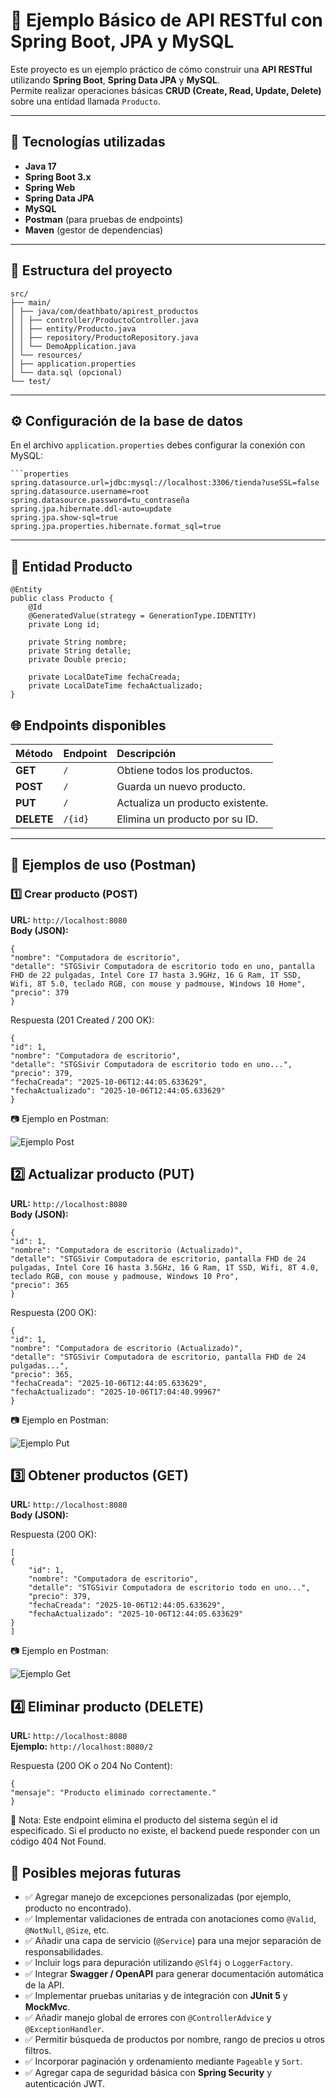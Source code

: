 # 🧩 Ejemplo Básico de API RESTful con Spring Boot, JPA y MySQL

Este proyecto es un ejemplo práctico de cómo construir una **API RESTful** utilizando **Spring Boot**, **Spring Data JPA** y **MySQL**.  
Permite realizar operaciones básicas **CRUD (Create, Read, Update, Delete)** sobre una entidad llamada `Producto`.

---

## 🚀 Tecnologías utilizadas

- **Java 17**
- **Spring Boot 3.x**
- **Spring Web**
- **Spring Data JPA**
- **MySQL**
- **Postman** (para pruebas de endpoints)
- **Maven** (gestor de dependencias)

---

## 🧱 Estructura del proyecto

    src/
    ├── main/
    │ ├── java/com/deathbato/apirest_productos
    │ │ ├── controller/ProductoController.java
    │ │ ├── entity/Producto.java
    │ │ ├── repository/ProductoRepository.java
    │ │ └── DemoApplication.java
    │ └── resources/
    │ ├── application.properties
    │ └── data.sql (opcional)
    └── test/


---

## ⚙️ Configuración de la base de datos

En el archivo `application.properties` debes configurar la conexión con MySQL:

    ```properties
    spring.datasource.url=jdbc:mysql://localhost:3306/tienda?useSSL=false
    spring.datasource.username=root
    spring.datasource.password=tu_contraseña
    spring.jpa.hibernate.ddl-auto=update
    spring.jpa.show-sql=true
    spring.jpa.properties.hibernate.format_sql=true


---

## 🧩 Entidad Producto


    @Entity
    public class Producto {
        @Id
        @GeneratedValue(strategy = GenerationType.IDENTITY)
        private Long id;

        private String nombre;
        private String detalle;
        private Double precio;

        private LocalDateTime fechaCreada;
        private LocalDateTime fechaActualizado;
    }

## 🌐 Endpoints disponibles

| Método | Endpoint        | Descripción                         |
|:-------|:----------------|:------------------------------------|
| **GET**    | `/`               | Obtiene todos los productos.         |
| **POST**   | `/`               | Guarda un nuevo producto.            |
| **PUT**    | `/`               | Actualiza un producto existente.     |
| **DELETE** | `/{id}`           | Elimina un producto por su ID.       |

---

## 🧪 Ejemplos de uso (Postman)

### **1️⃣ Crear producto (POST)**

**URL:** `http://localhost:8080`  
**Body (JSON):**
    
    {
    "nombre": "Computadora de escritorio",
    "detalle": "STGSivir Computadora de escritorio todo en uno, pantalla FHD de 22 pulgadas, Intel Core I7 hasta 3.9GHz, 16 G Ram, 1T SSD, Wifi, 8T 5.0, teclado RGB, con mouse y padmouse, Windows 10 Home",
    "precio": 379
    }
Respuesta (201 Created / 200 OK):

    {
    "id": 1,
    "nombre": "Computadora de escritorio",
    "detalle": "STGSivir Computadora de escritorio todo en uno...",
    "precio": 379,
    "fechaCreada": "2025-10-06T12:44:05.633629",
    "fechaActualizado": "2025-10-06T12:44:05.633629"
    }

📷 Ejemplo en Postman:

![Ejemplo Post](images/EndPointSave.png)

## 2️⃣ Actualizar producto (PUT)

**URL:** `http://localhost:8080`  
**Body (JSON):**

    {
    "id": 1,
    "nombre": "Computadora de escritorio (Actualizado)",
    "detalle": "STGSivir Computadora de escritorio, pantalla FHD de 24 pulgadas, Intel Core I6 hasta 3.5GHz, 16 G Ram, 1T SSD, Wifi, 8T 4.0, teclado RGB, con mouse y padmouse, Windows 10 Pro",
    "precio": 365
    }

Respuesta (200 OK):

    {
    "id": 1,
    "nombre": "Computadora de escritorio (Actualizado)",
    "detalle": "STGSivir Computadora de escritorio, pantalla FHD de 24 pulgadas...",
    "precio": 365,
    "fechaCreada": "2025-10-06T12:44:05.633629",
    "fechaActualizado": "2025-10-06T17:04:40.99967"
    }

📷 Ejemplo en Postman:

![Ejemplo Put](images/EndPointUpdate.png)

## 3️⃣ Obtener productos (GET)

**URL:** `http://localhost:8080`  
**Body (JSON):**

Respuesta (200 OK):

    [
    {
        "id": 1,
        "nombre": "Computadora de escritorio",
        "detalle": "STGSivir Computadora de escritorio todo en uno...",
        "precio": 379,
        "fechaCreada": "2025-10-06T12:44:05.633629",
        "fechaActualizado": "2025-10-06T12:44:05.633629"
    }
    ]

📷 Ejemplo en Postman:

![Ejemplo Get](images/EndPointGet.png)

## 4️⃣ Eliminar producto (DELETE)

**URL:** `http://localhost:8080`  
**Ejemplo:** `http://localhost:8080/2`  

Respuesta (200 OK o 204 No Content):

    {
    "mensaje": "Producto eliminado correctamente."
    }

📘 Nota: Este endpoint elimina el producto del sistema según el id especificado.
Si el producto no existe, el backend puede responder con un código 404 Not Found.

## 🧹 Posibles mejoras futuras

- ✅ Agregar manejo de excepciones personalizadas (por ejemplo, producto no encontrado).  
- ✅ Implementar validaciones de entrada con anotaciones como `@Valid`, `@NotNull`, `@Size`, etc.  
- ✅ Añadir una capa de servicio (`@Service`) para una mejor separación de responsabilidades.  
- ✅ Incluir logs para depuración utilizando `@Slf4j` o `LoggerFactory`.  
- ✅ Integrar **Swagger / OpenAPI** para generar documentación automática de la API.  
- ✅ Implementar pruebas unitarias y de integración con **JUnit 5** y **MockMvc**.  
- ✅ Añadir manejo global de errores con `@ControllerAdvice` y `@ExceptionHandler`.  
- ✅ Permitir búsqueda de productos por nombre, rango de precios u otros filtros.  
- ✅ Incorporar paginación y ordenamiento mediante `Pageable` y `Sort`.  
- ✅ Agregar capa de seguridad básica con **Spring Security** y autenticación JWT.  
